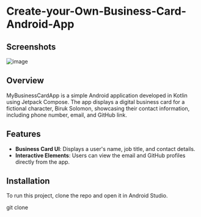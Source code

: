 # Create-your-Own-Business-Card-Android-App
## Screenshots
![image](https://github.com/gitbiruk2010/Create-your-Own-Business-Card-Android-App/assets/103274295/8bb9f563-cf0f-4d29-81be-613949ada2c2)

## Overview
MyBusinessCardApp is a simple Android application developed in Kotlin using Jetpack Compose. The app displays a digital business card for a fictional character, Biruk Solomon, showcasing their contact information, including phone number, email, and GitHub link.

## Features
- **Business Card UI**: Displays a user's name, job title, and contact details.
- **Interactive Elements**: Users can view the email and GitHub profiles directly from the app.

## Installation
To run this project, clone the repo and open it in Android Studio.

git clone 
